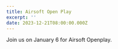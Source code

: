 ```yaml
---
title: Airsoft Open Play
excerpt: ''
date: 2023-12-21T08:00:00.000Z
---
```


Join us on January 6 for Airsoft Openplay.
